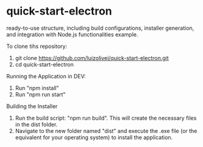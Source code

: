 # quick-start-electron
ready-to-use structure, including build configurations, installer generation, and integration with Node.js functionalities example.

To clone tihs repository:
1. git clone https://github.com/luizolivei/quick-start-electron.git
2. cd quick-start-electron

Running the Application in DEV:
1. Run "npm install"
2. Run "npm run start"

Building the Installer
1. Run the build script: "npm run build". This will create the necessary files in the dist folder.
2. Navigate to the new folder named "dist" and execute the .exe file (or the equivalent for your operating system) to install the application.
